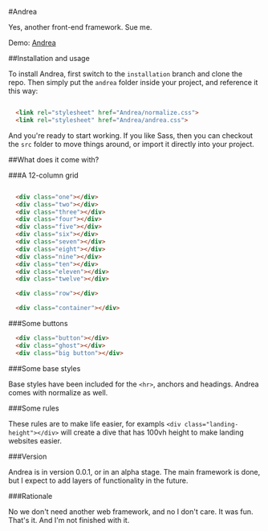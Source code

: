 #Andrea

Yes, another front-end framework. Sue me.

Demo: [Andrea](http://oelizondo.github.io/Andrea/)

##Installation and usage

To install Andrea, first switch to the ```installation``` branch and clone the repo.
Then simply put the ```andrea``` folder inside your project, and reference it this way:

```html

  <link rel="stylesheet" href="Andrea/normalize.css">
  <link rel="stylesheet" href="Andrea/andrea.css">

```

And you're ready to start working. If you like Sass, then you can checkout the ```src``` folder to move things around, or import it directly into your project.


##What does it come with?

###A 12-column grid

```html

  <div class="one"></div>
  <div class="two"></div>
  <div class="three"></div>
  <div class="four"></div>
  <div class="five"></div>
  <div class="six"></div>
  <div class="seven"></div>
  <div class="eight"></div>
  <div class="nine"></div>
  <div class="ten"></div>
  <div class="eleven"></div>
  <div class="twelve"></div>

  <div class="row"></div>

  <div class="container"></div>

```

###Some buttons

```html
  <div class="button"></div>
  <div class="ghost"></div>
  <div class="big button"></div>
```

###Some base styles

Base styles have been included for the ```<hr>```, anchors and headings.
Andrea comes with normalize as well.

###Some rules

These rules are to make life easier, for exampls ```<div class="landing-height"></div>``` will create a dive that has 100vh height to make landing websites easier.

###Version

Andrea is in version 0.0.1, or in an alpha stage. The main framework is done, but I expect to add layers of functionality in the future.

###Rationale

No we don't need another web framework, and no I don't care. It was fun. That's it. And I'm not finished with it.